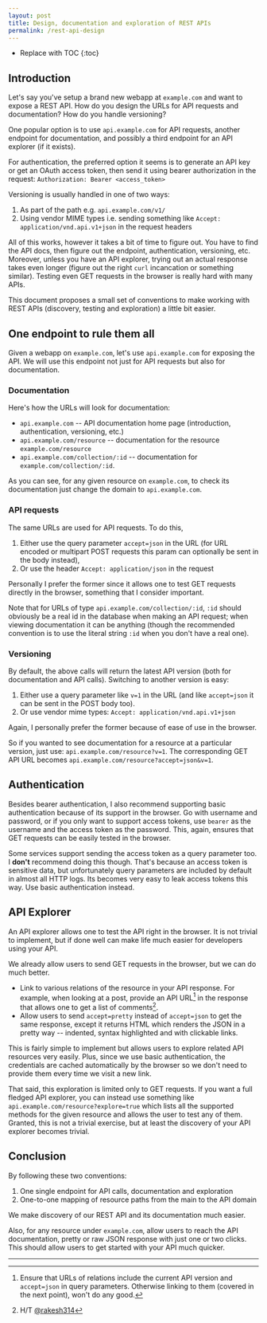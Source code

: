 ```yaml
---
layout: post
title: Design, documentation and exploration of REST APIs
permalink: /rest-api-design
---
```


* Replace with TOC
{:toc}

## Introduction

Let's say you've setup a brand new webapp at `example.com` and want to expose a REST API. How do you design the URLs for API requests and documentation? How do you handle versioning?

One popular option is to use `api.example.com` for API requests, another endpoint for documentation, and possibly a third endpoint for an API explorer (if it exists).

For authentication, the preferred option it seems is to generate an API key or get an OAuth access token, then send it using bearer authorization in the request: `Authorization: Bearer <access_token>`

Versioning is usually handled in one of two ways:

1. As part of the path e.g. `api.example.com/v1/`
2. Using vendor MIME types i.e. sending something like `Accept: application/vnd.api.v1+json` in the request headers

All of this works, however it takes a bit of time to figure out. You have to find the API docs, then figure out the endpoint, authentication, versioning, etc. Moreover, unless you have an API explorer, trying out an actual response takes even longer (figure out the right `curl` incancation or something similar). Testing even GET requests in the browser is really hard with many APIs.

This document proposes a small set of conventions to make working with REST APIs (discovery, testing and exploration) a little bit easier.

## One endpoint to rule them all

Given a webapp on `example.com`, let's use `api.example.com` for exposing the API. We will use this endpoint not just for API requests but also for documentation.

### Documentation

Here's how the URLs will look for documentation:

* `api.example.com` -- API documentation home page (introduction, authentication, versioning, etc.)
* `api.example.com/resource` -- documentation for the resource `example.com/resource`
* `api.example.com/collection/:id` -- documentation for `example.com/collection/:id`.

As you can see, for any given resource on `example.com`, to check its documentation just change the domain to `api.example.com`.

### API requests

The same URLs are used for API requests. To do this,

1. Either use the query parameter `accept=json` in the URL (for URL encoded or multipart POST requests this param can optionally be sent in the body instead),
2. Or use the header `Accept: application/json` in the request

Personally I prefer the former since it allows one to test GET requests directly in the browser, something that I consider important.

Note that for URLs of type `api.example.com/collection/:id`, `:id` should obviously be a real id in the database when making an API request; when viewing documentation it can be anything (though the recommended convention is to use the literal string `:id` when you don't have a real one).

### Versioning

By default, the above calls will return the latest API version (both for documentation and API calls). Switching to another version is easy:

1. Either use a query parameter like `v=1` in the URL (and like `accept=json` it can be sent in the POST body too).
2. Or use vendor mime types: `Accept: application/vnd.api.v1+json`

Again, I personally prefer the former because of ease of use in the browser.

So if you wanted to see documentation for a resource at a particular version, just use: `api.example.com/resource?v=1`. The corresponding GET API URL becomes `api.example.com/resource?accept=json&v=1`.

## Authentication

Besides bearer authentication, I also recommend supporting basic authentication because of its support in the browser. Go with username and password, or if you only want to support access tokens, use `bearer` as the username and the access token as the password. This, again, ensures that GET requests can be easily tested in the browser.

Some services support sending the access token as a query parameter too. I **don't** recommend doing this though. That's because an access token is sensitive data, but unfortunately query parameters are included by default in almost all HTTP logs. Its becomes very easy to leak access tokens this way. Use basic authentication instead.

## API Explorer

An API explorer allows one to test the API right in the browser. It is not trivial to implement, but if done well can make life much easier for developers using your API.

We already allow users to send GET requests in the browser, but we can do much better.

* Link to various relations of the resource in your API response. For example, when looking at a post, provide an API URL[^1] in the response that allows one to get a list of comments[^2].
* Allow users to send `accept=pretty` instead of `accept=json` to get the same response, except it returns HTML which renders the JSON in a pretty way -- indented, syntax highlighted and with clickable links.

This is fairly simple to implement but allows users to explore related API resources very easily. Plus, since we use basic authentication, the credentials are cached automatically by the browser so we don't need to provide them every time we visit a new link. 

That said, this exploration is limited only to GET requests. If you want a full fledged API explorer, you can instead use something like `api.example.com/resource?explore=true` which lists all the supported methods for the given resource and allows the user to test any of them. Granted, this is not a trivial exercise, but at least the discovery of your API explorer becomes trivial.

## Conclusion

By following these two conventions:

1. One single endpoint for API calls, documentation and exploration
2. One-to-one mapping of resource paths from the main to the API domain

We make discovery of our REST API and its documentation much easier.

Also, for any resource under `example.com`, allow users to reach the API documentation, pretty or raw JSON response with just one or two clicks. This should allow users to get started with your API much quicker.

----

[^1]: Ensure that URLs of relations include the current API version and `accept=json` in query parameters. Otherwise linking to them (covered in the next point), won't do any good.

[^2]: H/T [@rakesh314](https://twitter.com/rakesh314)
